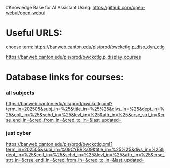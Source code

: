 #Knowledge Base for AI Assistant
Using: https://github.com/open-webui/open-webui


# Useful URLS:
choose term:
https://banweb.canton.edu/pls/prod/bwckctlg.p_disp_dyn_ctlg

https://banweb.canton.edu/pls/prod/bwckctlg.p_display_courses


# Database links for courses:


### all subjects
https://banweb.canton.edu/pls/prod/bwckctlg.xml?term_in=202505&subj_in=%25&title_in=%25%25&divs_in=%25&dept_in=%25&coll_in=%25&schd_in=%25&levl_in=%25&attr_in=%25&crse_strt_in=&crse_end_in=&cred_from_in=&cred_to_in=&last_updated=

### just cyber
https://banweb.canton.edu/pls/prod/bwckctlg.xml?term_in=202505&subj_in=%09CYBR%09&title_in=%25%25&divs_in=%25&dept_in=%25&coll_in=%25&schd_in=%25&levl_in=%25&attr_in=%25&crse_strt_in=&crse_end_in=&cred_from_in=&cred_to_in=&last_updated=
